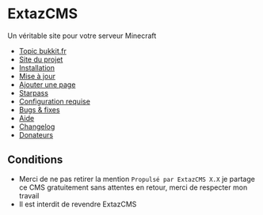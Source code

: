 # ExtazCMS

Un véritable site pour votre serveur Minecraft
* [Topic bukkit.fr](http://www.bukkit.fr/index.php/topic/15381-107-extazcms-un-v%C3%A9ritable-site-pour-votre-serveur-minecraft/)
* [Site du projet](http://extaz-cms.com/)
* [Installation](http://extaz-cms.com/wiki/index.php?title=Installation)
* [Mise à jour](http://extaz-cms.com/wiki/index.php?title=Mise_%C3%A0_jour)
* [Ajouter une page](http://extaz-cms.com/wiki/index.php?title=Ajouter_une_page)
* [Starpass](http://extaz-cms.com/wiki/index.php?title=Starpass)
* [Configuration requise](http://extaz-cms.com/wiki/index.php?title=Configuration_requise)
* [Bugs & fixes](http://extaz-cms.com/wiki/index.php?title=Bugs_%26_fixes)
* [Aide](http://extaz-cms.com/wiki/index.php?title=Aide)
* [Changelog](https://github.com/MrSaooty/ExtazCMS/blob/master/CHANGELOG.md)
* [Donateurs](https://github.com/MrSaooty/ExtazCMS/blob/master/DONATORS.md)

## Conditions

* Merci de ne pas retirer la mention `Propulsé par ExtazCMS X.X` je partage ce CMS gratuitement sans attentes en retour, merci de respecter mon travail
* Il est interdit de revendre ExtazCMS